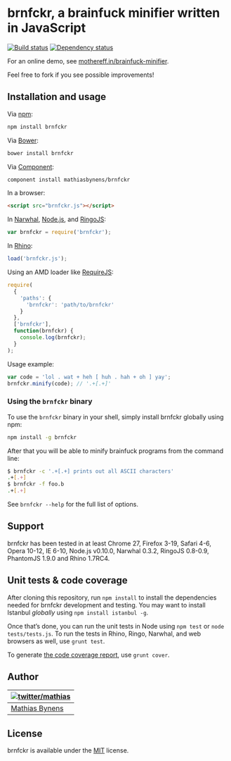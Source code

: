 # brnfckr, a brainfuck minifier written in JavaScript

[![Build status](https://travis-ci.org/mathiasbynens/brnfckr.svg?branch=master)](https://travis-ci.org/mathiasbynens/brnfckr) [![Dependency status](https://gemnasium.com/mathiasbynens/brnfckr.svg)](https://gemnasium.com/mathiasbynens/brnfckr)

For an online demo, see [mothereff.in/brainfuck-minifier](https://mothereff.in/brainfuck-minifier).

Feel free to fork if you see possible improvements!

## Installation and usage

Via [npm](https://www.npmjs.com/):

```bash
npm install brnfckr
```

Via [Bower](http://bower.io/):

```bash
bower install brnfckr
```

Via [Component](https://github.com/component/component):

```bash
component install mathiasbynens/brnfckr
```

In a browser:

```html
<script src="brnfckr.js"></script>
```

In [Narwhal](http://narwhaljs.org/), [Node.js](https://nodejs.org/), and [RingoJS](http://ringojs.org/):

```js
var brnfckr = require('brnfckr');
```

In [Rhino](http://www.mozilla.org/rhino/):

```js
load('brnfckr.js');
```

Using an AMD loader like [RequireJS](http://requirejs.org/):

```js
require(
  {
    'paths': {
      'brnfckr': 'path/to/brnfckr'
    }
  },
  ['brnfckr'],
  function(brnfckr) {
    console.log(brnfckr);
  }
);
```

Usage example:

```js
var code = 'lol . wat + heh [ huh . hah + oh ] yay';
brnfckr.minify(code); // '.+[.+]'
```

### Using the `brnfckr` binary

To use the `brnfckr` binary in your shell, simply install brnfckr globally using npm:

```bash
npm install -g brnfckr
```

After that you will be able to minify brainfuck programs from the command line:

```bash
$ brnfckr -c '.+[.+] prints out all ASCII characters'
.+[.+]
$ brnfckr -f foo.b
.+[.+]
```

See `brnfckr --help` for the full list of options.

## Support

brnfckr has been tested in at least Chrome 27, Firefox 3-19, Safari 4-6, Opera 10-12, IE 6-10, Node.js v0.10.0, Narwhal 0.3.2, RingoJS 0.8-0.9, PhantomJS 1.9.0 and Rhino 1.7RC4.

## Unit tests & code coverage

After cloning this repository, run `npm install` to install the dependencies needed for brnfckr development and testing. You may want to install Istanbul _globally_ using `npm install istanbul -g`.

Once that’s done, you can run the unit tests in Node using `npm test` or `node tests/tests.js`. To run the tests in Rhino, Ringo, Narwhal, and web browsers as well, use `grunt test`.

To generate [the code coverage report](http://rawgithub.com/mathiasbynens/brnfckr/master/coverage/brnfckr/brnfckr.js.html), use `grunt cover`.

## Author

| [![twitter/mathias](https://gravatar.com/avatar/24e08a9ea84deb17ae121074d0f17125?s=70)](https://twitter.com/mathias "Follow @mathias on Twitter") |
|---|
| [Mathias Bynens](https://mathiasbynens.be/) |

## License

brnfckr is available under the [MIT](https://mths.be/mit) license.
